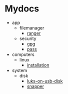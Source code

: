 # Mydocs
* app
  * filemanager
    * [ranger](app-filemanager-ranger.md)
  * security
    * [gpg](app-security-gpg.md)
    * [pass](app-security-pass.md)
* computers
  * linux
    * [installation](computers-linux-installation.md)
* system
  * disk
    * [luks-on-usb-disk](system-disk-luks-on-usb-disk.md)
    * [snapper](system-disk-snapper.md)
